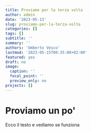```yaml
---
title: Proviamo per la terza volta
author: admin
date: '2023-05-13'
slug: proviamo-per-la-terza-volta
categories: []
tags: []
subtitle: ''
summary: ''
authors: 'Umberto Vesco'
lastmod: '2023-05-15T00:35:08+02:00'
featured: yes
draft: no
image:
  caption: ''
  focal_point: ''
  preview_only: no
projects: []
---
```


# Proviamo un po'

Ecco il testo e vediamo se funziona